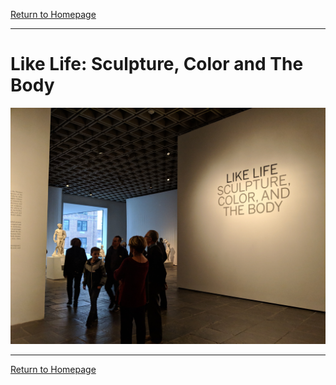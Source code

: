 [Return to Homepage](https://timmypoyu.github.io)
- - - -
# Like Life: Sculpture, Color and The Body
![image of painting](https://github.com/Timmypoyu/Timmypoyu.github.io/blob/master/ArtMemo2/IMG_20180330_164726.jpg?raw=true)


- - - -
[Return to Homepage](https://timmypoyu.github.io)
